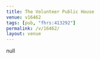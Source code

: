 ```yaml
---
title: The Volunteer Public House
venue: v16462
tags: [pub, "fhrs:413292"]
permalink: /v/16462/
layout: venue
---
```

null